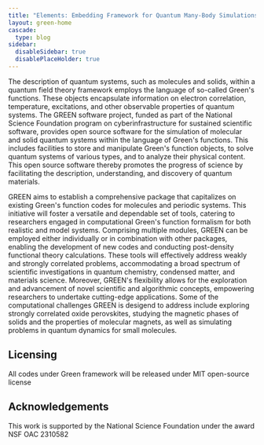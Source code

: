 ```yaml
---
title: "Elements: Embedding Framework for Quantum Many-Body Simulations"
layout: green-home
cascade:
  type: blog
sidebar: 
  disableSidebar: true
  disablePlaceHolder: true
---
```


The description of quantum systems, such as molecules and solids, within a quantum field theory framework employs the language of so-called Green's functions. These objects encapsulate information on electron correlation, temperature, excitations, and other observable properties of quantum systems. The GREEN software project, funded as part of the National Science Foundation program on cyberinfrastructure for sustained scientific software, provides open source software for the simulation of molecular and solid quantum systems within the language of Green's functions. This includes facilities to store and manipulate Green's function objects, to solve quantum systems of various types, and to analyze their physical content. This open source software thereby promotes the progress of science by facilitating the description, understanding, and discovery of quantum materials.

GREEN aims to establish a comprehensive package that capitalizes on existing Green's function codes for molecules and periodic systems. This initiative will foster a versatile and dependable set of tools, catering to researchers engaged in computational Green's function formalism for both realistic and model systems. Comprising multiple modules, GREEN can be employed either individually or in combination with other packages, enabling the development of new codes and conducting post-density functional theory calculations. These tools will effectively address weakly and strongly correlated problems, accommodating a broad spectrum of scientific investigations in quantum chemistry, condensed matter, and materials science. Moreover, GREEN's flexibility allows for the exploration and advancement of novel scientific and algorithmic concepts, empowering researchers to undertake cutting-edge applications. Some of the computational challenges GREEN is desigend to address include exploring strongly correlated oxide perovskites, studying the magnetic phases of solids and the properties of molecular magnets, as well as simulating problems in quantum dynamics for small molecules.


## Licensing

All codes under Green framework will be released under MIT open-source license

## Acknowledgements

This work is supported by the National Science Foundation under the award NSF OAC 2310582
